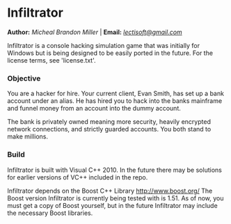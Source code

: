 # Infiltrator

**Author:** *Micheal Brandon Miller* | **Email:** *<lectisoft@gmail.com>*

Infiltrator is a console hacking simulation game that was initially
for Windows but is being designed to be easily ported in the future.
For the license terms, see 'license.txt'.

### Objective

You are a hacker for hire. Your current client, Evan Smith, has set up
a bank account under an alias. He has hired you to hack into the banks
mainframe and funnel money from an account into the dummy account.

The bank is privately owned meaning more security, heavily encrypted network
connections, and strictly guarded accounts. You both stand to make millions.

### Build

Infiltrator is built with Visual C++ 2010. In the future there may
be solutions for earlier versions of VC++ included in the repo.

Infiltrator depends on the Boost C++ Library <http://www.boost.org/>
The Boost version Infiltrator is currently being tested with is 1.51.
As of now, you must get a copy of Boost yourself, but in the future
Infiltrator may include the necessary Boost libraries.
